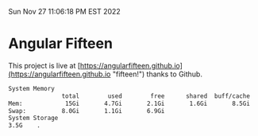 Sun Nov 27 11:06:18 PM EST 2022

# Angular Fifteen


This project is live at [https://angularfifteen.github.io](https://angularfifteen.github.io "fifteen!") thanks to Github.

```bash
System Memory
               total        used        free      shared  buff/cache   available
Mem:            15Gi       4.7Gi       2.1Gi       1.6Gi       8.5Gi       8.6Gi
Swap:          8.0Gi       1.1Gi       6.9Gi
System Storage
3.5G	.
```
